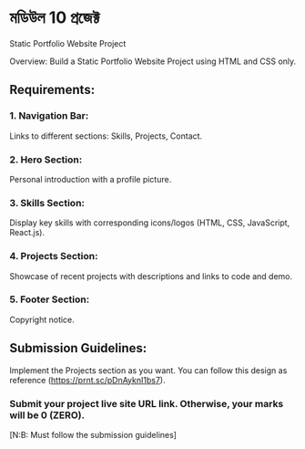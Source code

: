 # মডিউল 10 প্রজেক্ট

Static Portfolio Website Project

Overview: Build a Static Portfolio Website Project using HTML and CSS only.

## Requirements:

### 1. Navigation Bar:
Links to different sections: Skills, Projects, Contact.

### 2. Hero Section:
Personal introduction with a profile picture.

### 3. Skills Section:
Display key skills with corresponding icons/logos (HTML, CSS, JavaScript, React.js).

### 4. Projects Section:
Showcase of recent projects with descriptions and links to code and demo.

### 5. Footer Section:
Copyright notice.

## Submission Guidelines:

Implement the Projects section as you want. You can follow this design as reference (https://prnt.sc/pDnAyknI1bs7).

### Submit your project live site URL link. Otherwise, your marks will be 0 (ZERO).

[N:B: Must follow the submission guidelines]